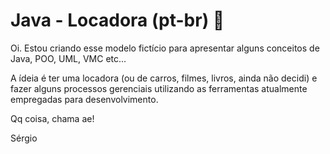 # Java - Locadora (pt-br) 🚗

Oi. Estou criando esse modelo fictício para apresentar alguns conceitos de Java, POO, UML, VMC etc...

A ídeia é ter uma locadora (ou de carros, filmes, livros, ainda não decidi) e fazer alguns processos gerenciais utilizando as ferramentas atualmente empregadas para desenvolvimento.

Qq coisa, chama ae!

Sérgio
